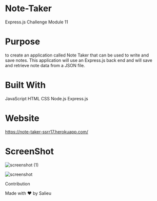 # Note-Taker
Express.js Challenge Module 11

# Purpose
to create an application called Note Taker that can be used to write and save notes. This application will use an Express.js back end and will save and retrieve note data from a JSON file.

 # Built With

JavaScript
HTML
CSS
Node.js
Express.js

# Website

https://note-taker-ssrr17.herokuapp.com/


# ScreenShot

![screenshot (1)](https://user-images.githubusercontent.com/95061054/159200415-e122e3a1-00cb-41f5-bec8-c77c193c42c2.png)

![screenshot](https://user-images.githubusercontent.com/95061054/159200433-438261c7-6137-457c-8e3a-96a0554bcd0e.png)



Contribution

Made with ❤️ by Salieu 
